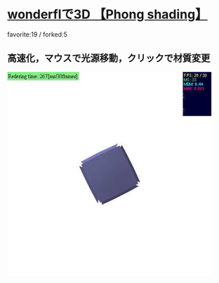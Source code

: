 # [wonderflで3D 【Phong shading】](http://wonderfl.net/c/fYF5)

favorite:19 / forked:5

高速化，マウスで光源移動，クリックで材質変更  
--------------------------------------------------

![thumbnail](./thumbnail.jpg)